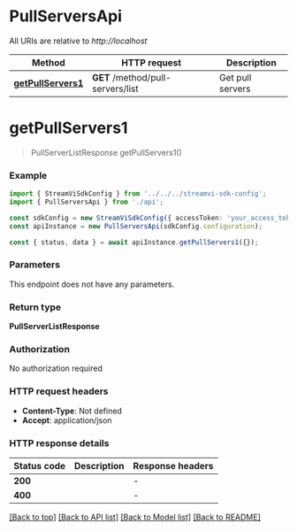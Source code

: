 # PullServersApi

All URIs are relative to *http://localhost*

|Method | HTTP request | Description|
|------------- | ------------- | -------------|
|[**getPullServers1**](#getpullservers1) | **GET** /method/pull-servers/list | Get pull servers|

# **getPullServers1**
> PullServerListResponse getPullServers1()


### Example

```typescript
import { StreamViSdkConfig } from '../../../streamvi-sdk-config';
import { PullServersApi } from './api';

const sdkConfig = new StreamViSdkConfig({ accessToken: 'your_access_token' });
const apiInstance = new PullServersApi(sdkConfig.configuration);

const { status, data } = await apiInstance.getPullServers1({});
```

### Parameters
This endpoint does not have any parameters.


### Return type

**PullServerListResponse**

### Authorization

No authorization required

### HTTP request headers

 - **Content-Type**: Not defined
 - **Accept**: application/json


### HTTP response details
| Status code | Description | Response headers |
|-------------|-------------|------------------|
|**200** |  |  -  |
|**400** |  |  -  |

[[Back to top]](#) [[Back to API list]](../README.md#documentation-for-api-endpoints) [[Back to Model list]](../README.md#documentation-for-models) [[Back to README]](../README.md)

